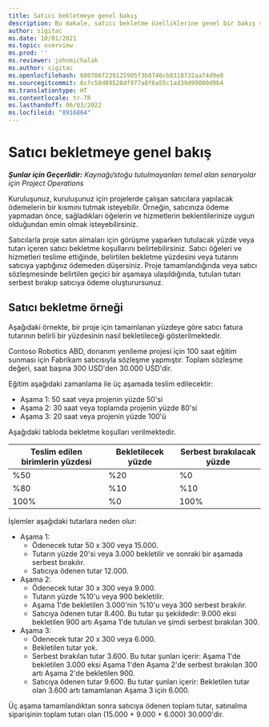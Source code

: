 ```yaml
---
title: Satıcı bekletmeye genel bakış
description: Bu makale, satıcı bekletme özelliklerine genel bir bakış sağlar.
author: sigitac
ms.date: 10/01/2021
ms.topic: overview
ms.prod: ''
ms.reviewer: johnmichalak
ms.author: sigitac
ms.openlocfilehash: 680786f239125905f3b8746cb8318732aa74d9e0
ms.sourcegitcommit: 6cfc50d89528df977a8f6a55c1ad39d99800d9b4
ms.translationtype: HT
ms.contentlocale: tr-TR
ms.lasthandoff: 06/03/2022
ms.locfileid: "8916864"
---
```

# <a name="vendor-retention-overview"></a>Satıcı bekletmeye genel bakış

_**Şunlar için Geçerlidir:** Kaynağı/stoğu tutulmayanları temel alan senaryolar için Project Operations_

Kuruluşunuz, kuruluşunuz için projelerde çalışan satıcılara yapılacak ödemelerin bir kısmını tutmak isteyebilir. Örneğin, satıcınıza ödeme yapmadan önce, sağladıkları öğelerin ve hizmetlerin beklentilerinize uygun olduğundan emin olmak isteyebilirsiniz.

Satıcılarla proje satın almaları için görüşme yaparken tutulacak yüzde veya tutarı içeren satıcı bekletme koşullarını belirtebilirsiniz. Satıcı öğeleri ve hizmetleri teslime ettiğinde, belirtilen bekletme yüzdesini veya tutarını satıcıya yaptığınız ödemeden düşersiniz. Proje tamamlandığında veya satıcı sözleşmesinde belirtilen geçici bir aşamaya ulaşıldığında, tutulan tutarı serbest bırakıp satıcıya ödeme oluşturursunuz.

## <a name="vendor-retention-example"></a>Satıcı bekletme örneği

Aşağıdaki örnekte, bir proje için tamamlanan yüzdeye göre satıcı fatura tutarının belirli bir yüzdesinin nasıl bekletileceği gösterilmektedir.

Contoso Robotics ABD, donanım yenileme projesi için 100 saat eğitim sunması için Fabrikam satıcısıyla sözleşme yapmıştır. Toplam sözleşme değeri, saat başına 300 USD'den 30.000 USD'dir.

Eğitim aşağıdaki zamanlama ile üç aşamada teslim edilecektir:

- Aşama 1: 50 saat veya projenin yüzde 50'si
- Aşama 2: 30 saat veya toplamda projenin yüzde 80'si
- Aşama 3: 20 saat veya projenin yüzde 100'ü

Aşağıdaki tabloda bekletme koşulları verilmektedir.

| **Teslim edilen birimlerin yüzdesi** | **Bekletilecek yüzde** | **Serbest bırakılacak yüzde** |
| --- | --- | --- |
| %50 | %20 | %0 |
| %80 | %10 | %10 |
| 100% | %0 | 100% |

İşlemler aşağıdaki tutarlara neden olur:

- Aşama 1:
  - Ödenecek tutar 50 x 300 veya 15.000.
  - Tutarın yüzde 20'si veya 3.000 bekletilir ve sonraki bir aşamada serbest bırakılır.
  - Satıcıya ödenen tutar 12.000.
- Aşama 2:
  - Ödenecek tutar 30 x 300 veya 9.000.
  - Tutarın yüzde %10'u veya 900 bekletilir.
  - Aşama 1'de bekletilen 3.000'nin %10'u veya 300 serbest bırakılır.
  - Satıcıya ödenen tutar 8.400. Bu tutar şu şekildedir: 9.000 eksi bekletilen 900 artı Aşama 1'de tutulan ve şimdi serbest bırakılan 300.
- Aşama 3:
  - Ödenecek tutar 20 x 300 veya 6.000.
  - Bekletilen tutar yok.
  - Serbest bırakılan tutar 3.600. Bu tutar şunları içerir: Aşama 1'de bekletilen 3.000 eksi Aşama 1'den Aşama 2'de serbest bırakılan 300 artı Aşama 2'de bekletilen 900.
  - Satıcıya ödenen tutar 9.600. Bu tutar şunları içerir: Bekletilen tutar olan 3.600 artı tamamlanan Aşama 3 için 6.000.

Üç aşama tamamlandıktan sonra satıcıya ödenen toplam tutar, satınalma siparişinin toplam tutarı olan (15.000 + 9.000 + 6.000) 30.000'dir.
